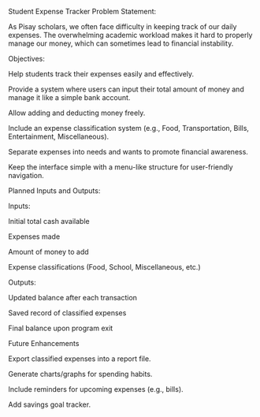 Student Expense Tracker
Problem Statement:

As Pisay scholars, we often face difficulty in keeping track of our daily expenses. The overwhelming academic workload makes it hard to properly manage our money, which can sometimes lead to financial instability.

Objectives:

Help students track their expenses easily and effectively.

Provide a system where users can input their total amount of money and manage it like a simple bank account.

Allow adding and deducting money freely.

Include an expense classification system (e.g., Food, Transportation, Bills, Entertainment, Miscellaneous).

Separate expenses into needs and wants to promote financial awareness.

Keep the interface simple with a menu-like structure for user-friendly navigation.

Planned Inputs and Outputs:

Inputs:

Initial total cash available

Expenses made

Amount of money to add

Expense classifications (Food, School, Miscellaneous, etc.)

Outputs:

Updated balance after each transaction

Saved record of classified expenses

Final balance upon program exit

Future Enhancements

Export classified expenses into a report file.

Generate charts/graphs for spending habits.

Include reminders for upcoming expenses (e.g., bills).

Add savings goal tracker.
